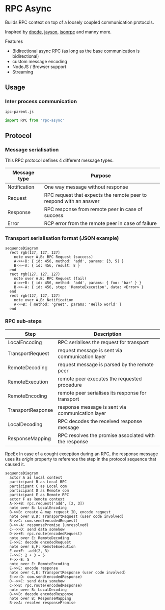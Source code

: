 # RPC Async

Builds RPC context on top of a loosely coupled communication protocols.

Inspired by [dnode](https://www.npmjs.com/package/dnode), [jayson](https://www.npmjs.com/package/jayson), [jsonrpc](https://www.jsonrpc.org/specification) and manny more.

Features

* Bidirectional async RPC (as long as the base communication is bidirectional)
* custom message encoding
* NodeJS / Browser support
* Streaming

## Usage

### Inter process communication
`ipc-parent.js`
```js
import RPC from 'rpc-async'
```


## Protocol

### Message serialisation

This RPC protocol defines 4 different message types.

| Message type | Purpose
|---|---
| Notification | One way message without response
| Request | RPC request that expects the remote peer to respond with an answer
| Response | RPC response from remote peer in case of success
| Error | RCP error from the remote peer in case of failure


### Transport serialisation format (JSON example)

```mermaid
sequenceDiagram
  rect rgb(127, 127, 127)
    note over A,B: RPC Request (success)
    A->>+B: { id: 456, method: 'add', params: [3, 5] }
    B->>-A: { id: 456, result: 8 }
  end
  rect rgb(127, 127, 127)
    note over A,B: RPC Request (fail)
    A->>+B: { id: 456, method: 'add', params: { foo: 'bar' } }
    B->>-A: { id: 456, step: 'RemoteExecution', data: <Error> }
  end
  rect rgb(127, 127, 127)
    note over A,B: Notification
    A->>B: { method: 'greet', params: 'Hello world' }
  end
```

### RPC sub-steps


| Step | Description
|---|---
| LocalEncoding | RPC serialises the request for transport
| TransportRequest | request message is sent via communication layer
| RemoteDecoding | request message is parsed by the remote peer
| RemoteExecution | remote peer executes the requested procedure
| RemoteEncoding | remote peer serialises its response for transport
| TransportResponse | response message is sent via communication layer
| LocalDecoding | RPC decodes the received response message
| ResponseMapping | RPC resolves the promise associated with the response

RpcEx
In case of a cought exception during an RPC, the response message uses its *origin* property to reference the step in the protocol sequence that caused it.

```mermaid
sequenceDiagram
  actor A as local context
  participant B as Local RPC
  participant C as Local com
  participant D as Remote com
  participant E as Remote RPC
  actor F as Remote context
  A->>+B: rpc.request('add', [2, 3])
  note over B: LocalEncoding
  B->>B: create & map request ID, encode request
  note over B,D: TransportRequest (user code involved)
  B->>C: com.send(encodedRequest)
  B->>-A: responsePromise (unresolved)
  C-->>D: send data somehow
  D->>+E: rpc.route(encodedRequest)
  note over E: RemoteDecoding
  E->>E: decode encodedRequest
  note over E,F: RemoteExecution
  E->>+F: .add(2, 3)
  F->>F: 2 + 3 = 5
  F->>-E: 5
  note over E: RemoteEncoding
  E->>E: encode response
  note over C,E: TransportResponse (user code involved)
  E->>-D: com.send(encodedResponse)
  D-->>C: send data somehow
  C->>B: rpc.route(encodedResponse)
  note over B: LocalDecoding
  B->>B: decode encodedResponse
  note over B: ResponseMapping
  B->>A: resolve responsePromise

```